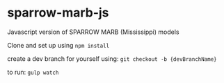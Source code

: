 # sparrow-marb-js
Javascript version of SPARROW MARB (Mississippi) models

Clone and set up using `npm install`

create a dev branch for yourself using: `git checkout -b {devBranchName}`

to run: `gulp watch`




